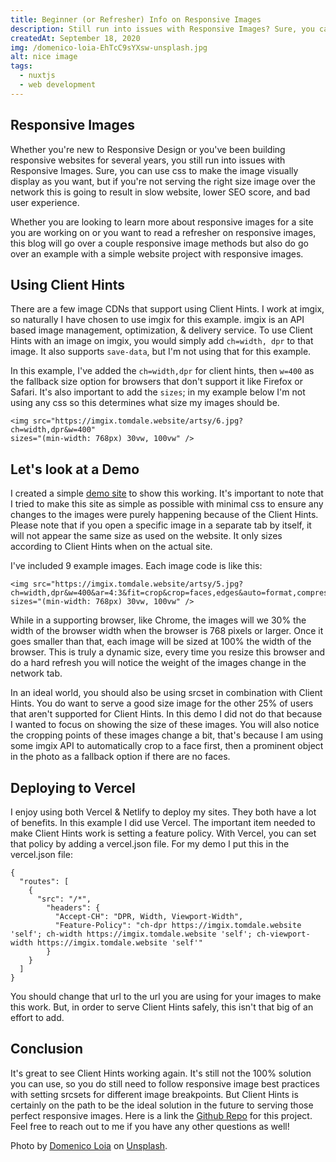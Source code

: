 ```yaml
---
title: Beginner (or Refresher) Info on Responsive Images
description: Still run into issues with Responsive Images? Sure, you can use css to make the image visually display as you want, but if you're not serving the right size image over the network this is going to result in slow website, lower SEO score, and bad user experience.
createdAt: September 18, 2020
img: /domenico-loia-EhTcC9sYXsw-unsplash.jpg
alt: nice image
tags: 
  - nuxtjs
  - web development
---
```


## Responsive Images

Whether you're new to Responsive Design or you've been building responsive websites for several years, you still run into issues with Responsive Images. Sure, you can use css to make the image visually display as you want, but if you're not serving the right size image over the network this is going to result in slow website, lower SEO score, and bad user experience.

Whether you are looking to learn more about responsive images for a site you are working on or you want to read a refresher on responsive images, this blog will go over a couple responsive image methods but also do go over an example with a simple website project with responsive images.

## Using Client Hints

There are a few image CDNs that support using Client Hints.  I work at imgix, so naturally I have chosen to use imgix for this example.  imgix is an API based image management, optimization, & delivery service.  To use Client Hints with an image on imgix, you would simply add `ch=width, dpr` to that image.  It also supports `save-data`, but I'm not using that for this example.  

In this example, I've added the `ch=width,dpr` for client hints, then `w=400` as the fallback size option for browsers that don't support it like Firefox or Safari. It's also important to add the `sizes`; in my example below I'm not using any css so this determines what size my images should be.

```
<img src="https://imgix.tomdale.website/artsy/6.jpg?ch=width,dpr&w=400"
sizes="(min-width: 768px) 30vw, 100vw" />
```

## Let's look at a Demo

I created a simple [demo site](https://ch-testing.vercel.app/) to show this working.  It's important to note that I tried to make this site as simple as possible with minimal css to ensure any changes to the images were purely happening because of the Client Hints.  Please note that if you open a specific image in a separate tab by itself, it will not appear the same size as used on the website. It only sizes according to Client Hints when on the actual site.

I've included 9 example images. Each image code is like this:

```
<img src="https://imgix.tomdale.website/artsy/5.jpg?ch=width,dpr&w=400&ar=4:3&fit=crop&crop=faces,edges&auto=format,compress" 
sizes="(min-width: 768px) 30vw, 100vw" />
```

While in a supporting browser, like Chrome, the images will we 30% the width of the browser width when the browser is 768 pixels or larger. Once it goes smaller than that, each image will be sized at 100% the width of the browser. This is truly a dynamic size, every time you resize this browser and do a hard refresh you will notice the weight of the images change in the network tab.

In an ideal world, you should also be using srcset in combination with Client Hints.  You do want to serve a good size image for the other 25% of users that aren't supported for Client Hints.  In this demo I did not do that because I wanted to focus on showing the size of these images.  You will also notice the cropping points of these images change a bit, that's because I am using some imgix API to automatically crop to a face first, then a prominent object in the photo as a fallback option if there are no faces.

## Deploying to Vercel

I enjoy using both Vercel & Netlify to deploy my sites.  They both have a lot of benefits.  In this example I did use Vercel.  The important item needed to make Client Hints work is setting a feature policy.  With Vercel, you can set that policy by adding a vercel.json file. For my demo I put this in the vercel.json file:

```
{
  "routes": [
  	{
      "src": "/*",
  		"headers": {
  		  "Accept-CH": "DPR, Width, Viewport-Width",
  		  "Feature-Policy": "ch-dpr https://imgix.tomdale.website 'self'; ch-width https://imgix.tomdale.website 'self'; ch-viewport-width https://imgix.tomdale.website 'self'"
  		}
  	}
  ]
}
```

You should change that url to the url you are using for your images to make this work.  But, in order to serve Client Hints safely, this isn't that big of an effort to add.

## Conclusion

It's great to see Client Hints working again.  It's still not the 100% solution you can use, so you do still need to follow responsive image best practices with setting srcsets for different image breakpoints.  But Client Hints is certainly on the path to be the ideal solution in the future to serving those perfect responsive images.  Here is a link the [Github Repo](https://github.com/daletom/ch_testing) for this project.  Feel free to reach out to me if you have any other questions as well!

Photo by [Domenico Loia](https://unsplash.com/@domenicoloia?utm_source=unsplash&amp;utm_medium=referral&amp;utm_content=creditCopyText) on [Unsplash](https://unsplash.com/s/photos/responsive?utm_source=unsplash&amp;utm_medium=referral&amp;utm_content=creditCopyText).

 